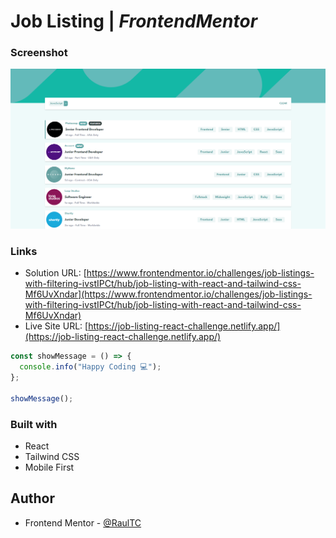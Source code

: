 # Job Listing | _FrontendMentor_

### Screenshot

![](./src/jobListing.png)

### Links

- Solution URL: [https://www.frontendmentor.io/challenges/job-listings-with-filtering-ivstIPCt/hub/job-listing-with-react-and-tailwind-css-Mf6UvXndar](https://www.frontendmentor.io/challenges/job-listings-with-filtering-ivstIPCt/hub/job-listing-with-react-and-tailwind-css-Mf6UvXndar)
- Live Site URL: [https://job-listing-react-challenge.netlify.app/](https://job-listing-react-challenge.netlify.app/)

```js
const showMessage = () => {
  console.info("Happy Coding 💻");
};

showMessage();
```

### Built with

- React
- Tailwind CSS
- Mobile First

## Author

- Frontend Mentor - [@RaulTC](https://www.frontendmentor.io/profile/Raul-TC)
